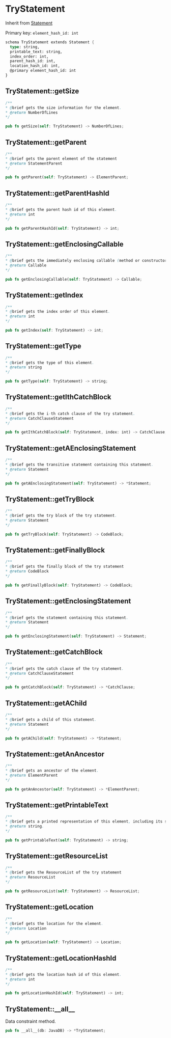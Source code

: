 # TryStatement

Inherit from [Statement](./Statement.md)

Primary key: `element_hash_id: int`

```rust
schema TryStatement extends Statement {
  type: string,
  printable_text: string,
  index_order: int,
  parent_hash_id: int,
  location_hash_id: int,
  @primary element_hash_id: int
}
```
## TryStatement::getSize

```java
/**
* @brief gets the size information for the element.
* @return NumberOfLines
*/
```
```rust
pub fn getSize(self: TryStatement) -> NumberOfLines;
```
## TryStatement::getParent

```java
/**
* @brief gets the parent element of the statement
* @return StatementParent 
*/
```
```rust
pub fn getParent(self: TryStatement) -> ElementParent;
```
## TryStatement::getParentHashId

```java
/**
* @brief gets the parent hash id of this element.
* @return int
*/
```
```rust
pub fn getParentHashId(self: TryStatement) -> int;
```
## TryStatement::getEnclosingCallable

```java
/**
* @brief gets the immediately enclosing callable (method or constructor) whose body contains this statement.
* @return Callable 
*/
```
```rust
pub fn getEnclosingCallable(self: TryStatement) -> Callable;
```
## TryStatement::getIndex

```java
/**
* @brief gets the index order of this element.
* @return int
*/
```
```rust
pub fn getIndex(self: TryStatement) -> int;
```
## TryStatement::getType

```java
/**
* @brief gets the type of this element.
* @return string
*/
```
```rust
pub fn getType(self: TryStatement) -> string;
```
## TryStatement::getIthCatchBlock

```java
/**
* @brief gets the i-th catch clause of the try statement.
* @return CatchClauseStatement 
*/
```
```rust
pub fn getIthCatchBlock(self: TryStatement, index: int) -> CatchClause;
```
## TryStatement::getAEnclosingStatement

```java
/**
* @brief gets the transitive statement containing this statement.
* @return Statement 
*/
```
```rust
pub fn getAEnclosingStatement(self: TryStatement) -> *Statement;
```
## TryStatement::getTryBlock

```java
/**
* @brief gets the try block of the try statement.
* @return Statement 
*/
```
```rust
pub fn getTryBlock(self: TryStatement) -> CodeBlock;
```
## TryStatement::getFinallyBlock

```java
/**
* @brief gets the finally block of the try statement
* @return CodeBlock 
*/
```
```rust
pub fn getFinallyBlock(self: TryStatement) -> CodeBlock;
```
## TryStatement::getEnclosingStatement

```java
/**
* @brief gets the statement containing this statement.
* @return Statement 
*/
```
```rust
pub fn getEnclosingStatement(self: TryStatement) -> Statement;
```
## TryStatement::getCatchBlock

```java
/**
* @brief gets the catch clause of the try statement.
* @return CatchClauseStatement 
*/
```
```rust
pub fn getCatchBlock(self: TryStatement) -> *CatchClause;
```
## TryStatement::getAChild

```java
/**
* @brief gets a child of this statement.
* @return Statement 
*/
```
```rust
pub fn getAChild(self: TryStatement) -> *Statement;
```
## TryStatement::getAnAncestor

```java
/**
* @brief gets an ancestor of the element.
* @return ElementParent 
*/
```
```rust
pub fn getAnAncestor(self: TryStatement) -> *ElementParent;
```
## TryStatement::getPrintableText

```java
/**
* @brief gets a printed representation of this element, including its structure where applicable.
* @return string.
*/
```
```rust
pub fn getPrintableText(self: TryStatement) -> string;
```
## TryStatement::getResourceList

```java
/**
* @brief gets the ResourceList of the try statement
* @return ResourceList 
*/
```
```rust
pub fn getResourceList(self: TryStatement) -> ResourceList;
```
## TryStatement::getLocation

```java
/**
* @brief gets the location for the element.
* @return Location
*/
```
```rust
pub fn getLocation(self: TryStatement) -> Location;
```
## TryStatement::getLocationHashId

```java
/**
* @brief gets the location hash id of this element.
* @return int
*/
```
```rust
pub fn getLocationHashId(self: TryStatement) -> int;
```
## TryStatement::\_\_all\_\_

Data constraint method.

```rust
pub fn __all__(db: JavaDB) -> *TryStatement;
```
